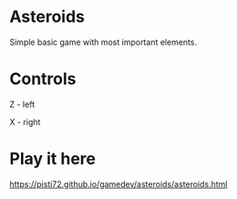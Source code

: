 # Asteroids

Simple basic game with most important elements.

# Controls

Z - left

X - right

# Play it here

https://pisti72.github.io/gamedev/asteroids/asteroids.html

